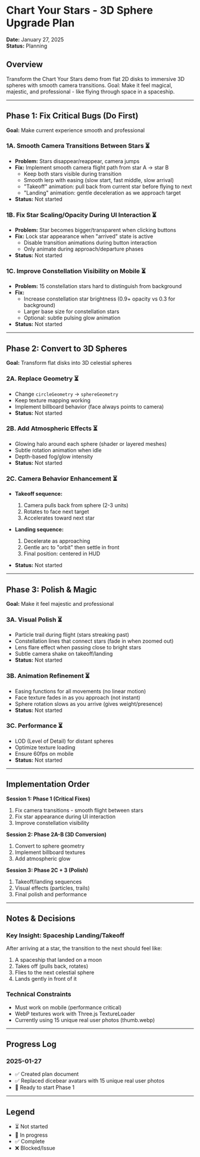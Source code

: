 # Chart Your Stars - 3D Sphere Upgrade Plan
**Date:** January 27, 2025  
**Status:** Planning

## Overview
Transform the Chart Your Stars demo from flat 2D disks to immersive 3D spheres with smooth camera transitions. Goal: Make it feel magical, majestic, and professional - like flying through space in a spaceship.

---

## Phase 1: Fix Critical Bugs (Do First)
**Goal:** Make current experience smooth and professional

### 1A. Smooth Camera Transitions Between Stars ⏳
- **Problem:** Stars disappear/reappear, camera jumps
- **Fix:** Implement smooth camera flight path from star A → star B
  - Keep both stars visible during transition
  - Smooth lerp with easing (slow start, fast middle, slow arrival)
  - "Takeoff" animation: pull back from current star before flying to next
  - "Landing" animation: gentle deceleration as we approach target
- **Status:** Not started

### 1B. Fix Star Scaling/Opacity During UI Interaction ⏳
- **Problem:** Star becomes bigger/transparent when clicking buttons
- **Fix:** Lock star appearance when "arrived" state is active
  - Disable transition animations during button interaction
  - Only animate during approach/departure phases
- **Status:** Not started

### 1C. Improve Constellation Visibility on Mobile ⏳
- **Problem:** 15 constellation stars hard to distinguish from background
- **Fix:** 
  - Increase constellation star brightness (0.9+ opacity vs 0.3 for background)
  - Larger base size for constellation stars
  - Optional: subtle pulsing glow animation
- **Status:** Not started

---

## Phase 2: Convert to 3D Spheres
**Goal:** Transform flat disks into 3D celestial spheres

### 2A. Replace Geometry ⏳
- Change `circleGeometry` → `sphereGeometry`
- Keep texture mapping working
- Implement billboard behavior (face always points to camera)
- **Status:** Not started

### 2B. Add Atmospheric Effects ⏳
- Glowing halo around each sphere (shader or layered meshes)
- Subtle rotation animation when idle
- Depth-based fog/glow intensity
- **Status:** Not started

### 2C. Camera Behavior Enhancement ⏳
- **Takeoff sequence:**
  1. Camera pulls back from sphere (2-3 units)
  2. Rotates to face next target
  3. Accelerates toward next star
  
- **Landing sequence:**
  1. Decelerate as approaching
  2. Gentle arc to "orbit" then settle in front
  3. Final position: centered in HUD
- **Status:** Not started

---

## Phase 3: Polish & Magic
**Goal:** Make it feel majestic and professional

### 3A. Visual Polish ⏳
- Particle trail during flight (stars streaking past)
- Constellation lines that connect stars (fade in when zoomed out)
- Lens flare effect when passing close to bright stars
- Subtle camera shake on takeoff/landing
- **Status:** Not started

### 3B. Animation Refinement ⏳
- Easing functions for all movements (no linear motion)
- Face texture fades in as you approach (not instant)
- Sphere rotation slows as you arrive (gives weight/presence)
- **Status:** Not started

### 3C. Performance ⏳
- LOD (Level of Detail) for distant spheres
- Optimize texture loading
- Ensure 60fps on mobile
- **Status:** Not started

---

## Implementation Order

**Session 1: Phase 1 (Critical Fixes)**
1. Fix camera transitions - smooth flight between stars
2. Fix star appearance during UI interaction
3. Improve constellation visibility

**Session 2: Phase 2A-B (3D Conversion)**
1. Convert to sphere geometry
2. Implement billboard textures
3. Add atmospheric glow

**Session 3: Phase 2C + 3 (Polish)**
1. Takeoff/landing sequences
2. Visual effects (particles, trails)
3. Final polish and performance

---

## Notes & Decisions

### Key Insight: Spaceship Landing/Takeoff
After arriving at a star, the transition to the next should feel like:
1. A spaceship that landed on a moon
2. Takes off (pulls back, rotates)
3. Flies to the next celestial sphere
4. Lands gently in front of it

### Technical Constraints
- Must work on mobile (performance critical)
- WebP textures work with Three.js TextureLoader
- Currently using 15 unique real user photos (thumb.webp)

---

## Progress Log

### 2025-01-27
- ✅ Created plan document
- ✅ Replaced dicebear avatars with 15 unique real user photos
- 🔄 Ready to start Phase 1

---

## Legend
- ⏳ Not started
- 🔄 In progress
- ✅ Complete
- ❌ Blocked/Issue
